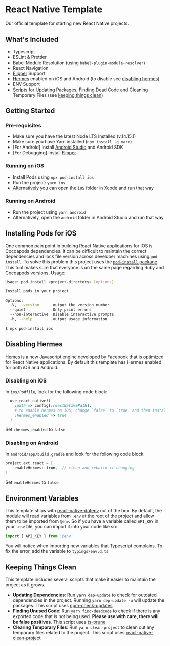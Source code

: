 # React Native Template

Our official template for starting new React Native projects.

## What's Included

* Typescript
* ESLint & Prettier
* Babel Module Resolution (using `babel-plugin-module-resolver`)
* React Navigation
* [Flipper](https://fbflipper.com/) Support
* [Hermes](https://hermesengine.dev/) enabled on iOS and Android (to disable see  [disabling hermes](#disabling-hermes))
* ENV Support
* Scripts for Updating Packages, Finding Dead Code and Cleaning Temporary Files (see [keeping things clean](#keeping-things-clean))

## Getting Started

### Pre-requisites

* Make sure you have the latest Node LTS Installed (v.14.15.1)
* Make sure you have Yarn installed (`npm install -g yarn`)
* [For Android] Install [Android Studio](https://developer.android.com/studio) and Android SDK
* [For Debugging] Install [Flipper](https://fbflipper.com/)

### Running on iOS

* Install Pods using `npx pod-install ios`
* Run the project: `yarn ios`
* Alternatively you can open the `iOS` folder in Xcode and run that way

### Running on Android

* Run the project using `yarn android`
* Alternatively, open the `android` folder in Android Studio and run that way



## Installing Pods for iOS

One common pain point in building React Native applications for iOS is Cocoapods dependencies. It can be difficult to maintain the correct dependencies and lock file version across developer machines using `pod install`. To solve this problem this project uses the  [`pod-install` package](https://www.npmjs.com/package/pod-install). This tool makes sure that everyone is on the same page regarding Ruby and Cocoapods versions. Usage:

```bash
Usage: pod-install <project-directory> [options]

Install pods in your project

Options:
  -V, --version      output the version number
  --quiet            Only print errors
  --non-interactive  Disable interactive prompts
  -h, --help         output usage information
```

```bash
$ npx pod-install ios
```



## Disabling Hermes

[Hemes](https://hermesengine.dev/) is a new Javascript engine developed by Facebook that is optimized for React Native applications. By default this template has Hermes enabled for both iOS and Android. 

### Disabling on iOS

In `ios/Podfile`, look for the following code block:

```ruby
  use_react_native!(
    :path => config[:reactNativePath],
    # to enable hermes on iOS, change `false` to `true` and then install pods
    :hermes_enabled => true 
  )
```

Set `:hermes_enabled` to `false`

### Disabling on Android

In `android/app/build.gradle` and look for the following code block:

```groovy
project.ext.react = [
    enableHermes: true,  // clean and rebuild if changing
]
```

Set `enableHermes` to `false`



## Environment Variables

This template ships with [react-native-dotenv](https://www.npmjs.com/package/react-native-dotenv) out of the box. By default, the module will read variables from `.env` at the root of the project and allow them to be imported from `@env`. So if you have a variable called `API_KEY` in your `.env` file, you can import it into your code like so:

```js
import { API_KEY } from '@env'
```

You will notice when importing new variables that Typescript complains. To fix the error, add the variable to `typings/env.d.ts`



## Keeping Things Clean

This template includes several scripts that make it easier to maintain the project as it grows.

* **Updating Dependencies**: Run `yarn dep-update` to check for outdated dependencies in the project. Running `yarn dep-update -u` will update the packages. This script uses [npm-check-updates](https://www.npmjs.com/package/npm-check-updates).
* **Finding Unused Code**: Run `yarn find-deadcode` to check if there is any exported code that is not being used. **Please use with care, there will be false positives**. This script uses [ts-prune](https://github.com/nadeesha/ts-prune)
* **Clearing Temporary Files**: Run `yarn clean-project` to clean out any temporary files related to the project. This script uses [react-native-clean-project](https://www.npmjs.com/package/react-native-clean-project)




